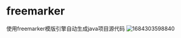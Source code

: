 # freemarker
使用freemarker模版引擎自动生成java项目源代码
![1684303598840](https://github.com/cn-g/freemarker/assets/55084217/169dcb03-9b38-4dca-9364-8f37b8e68d48)
